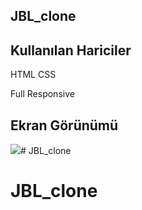 ## JBL_clone

## Kullanılan Hariciler

HTML CSS 

Full Responsive

## Ekran Görünümü

![](ekran.gif)# JBL_clone
# JBL_clone

